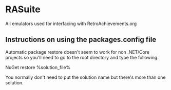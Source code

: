 RASuite
=======

All emulators used for interfacing with RetroAchievements.org


Instructions on using the packages.config file
----------------------------------------------
Automatic package restore doesn't seem to work for non .NET/Core projects so you'll need to go to the root directory and type the following.

NuGet restore %solution_file%

You normally don't need to put the solution name but there's more than one solution.
